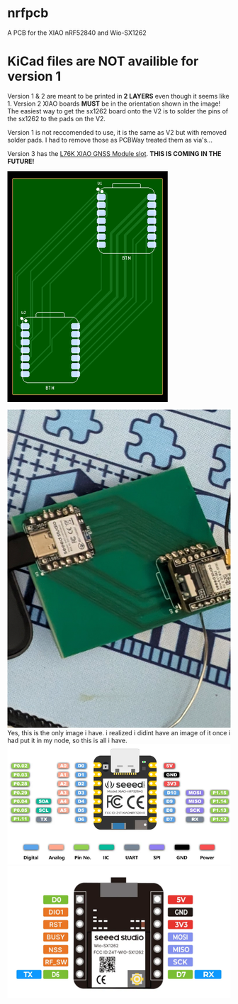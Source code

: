 # nrfpcb
A PCB for the XIAO nRF52840 and Wio-SX1262

# KiCad files are **NOT** availible for version 1

Version 1 & 2 are meant to be printed in **2 LAYERS** even though it seems like 1. 
Version 2 XIAO boards **MUST** be in the orientation shown in the image!
The easiest way to get the sx1262 board onto the V2 is to solder the pins of the sx1262 to the pads on the V2.

Version 1 is not reccomended to use, it is the same as V2 but with removed solder pads. I had to remove those as PCBWay treated them as via's...

Version 3 has the [L76K XIAO GNSS Module slot](https://www.seeedstudio.com/L76K-GNSS-Module-for-Seeed-Studio-XIAO-p-5864.html). **THIS IS COMING IN THE FUTURE!**

![NRFPCBV2](/images/nrfpcbv2.png)


![](/images/Screenshot_20250717-200032.png)
Yes, this is the only image i have. i realized i didint have an image of it once i had put it in my node, so this is all i have.
![](/images/nrfblepins.png)
![](/images/sx1262pins.png)

